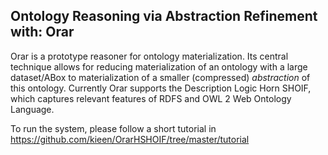 **Ontology Reasoning via Abstraction Refinement with: Orar**
------------------------------------------------------------
Orar is a prototype reasoner for ontology materialization.  Its central technique allows for reducing materialization of an ontology with a large dataset/ABox to materialization of a smaller (compressed) *abstraction* of this ontology.  Currently Orar supports the Description Logic Horn SHOIF, which captures relevant features of RDFS and OWL 2 Web Ontology Language. 

To run the system, please follow a short tutorial in https://github.com/kieen/OrarHSHOIF/tree/master/tutorial
